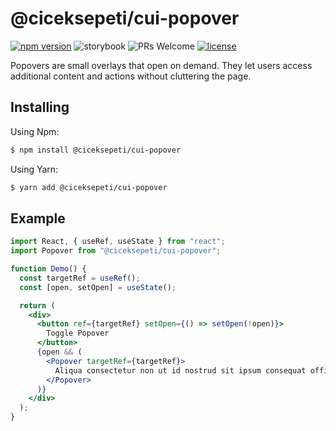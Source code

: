 # @ciceksepeti/cui-popover

[![npm version](https://img.shields.io/npm/v/@ciceksepeti/cui-popover.svg?style=flat)](https://www.npmjs.com/package/@ciceksepeti/cui-popover) ![storybook](https://shields.io/badge/storybook-white?logo=storybook&style=flat) ![PRs Welcome](https://img.shields.io/badge/PRs-welcome-brightgreen.svg) [![license](https://img.shields.io/badge/license-MIT-blue.svg)](https://github.com/ciceksepetitech/cactus-ui/blob/HEAD/LICENSE)

Popovers are small overlays that open on demand. They let users access additional content and actions without cluttering the page.

## Installing
Using Npm:
```bash
$ npm install @ciceksepeti/cui-popover
```
Using Yarn:
```bash
$ yarn add @ciceksepeti/cui-popover
```

## Example

```jsx
import React, { useRef, useState } from "react";
import Popover from "@ciceksepeti/cui-popover";

function Demo() {
  const targetRef = useRef();
  const [open, setOpen] = useState();

  return (
    <div>
      <button ref={targetRef} setOpen={() => setOpen(!open)}>
        Toggle Popover
      </button>
      {open && (
        <Popover targetRef={targetRef}>
          Aliqua consectetur non ut id nostrud sit ipsum consequat officia
        </Popover>
      )}
    </div>
  );
}
```
